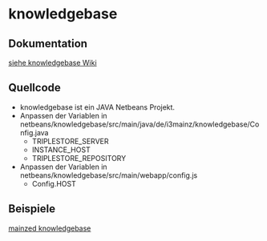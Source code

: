 # knowledgebase

## Dokumentation
[siehe knowledgebase Wiki](../../wiki)

## Quellcode
* knowledgebase ist ein JAVA Netbeans Projekt.
* Anpassen der Variablen in netbeans/knowledgebase/src/main/java/de/i3mainz/knowledgebase/Config.java
  * TRIPLESTORE_SERVER
  * INSTANCE_HOST
  * TRIPLESTORE_REPOSITORY
* Anpassen der Variablen in netbeans/knowledgebase/src/main/webapp/config.js
  * Config.HOST

## Beispiele
[mainzed knowledgebase](http://labeling.i3mainz.hs-mainz.de/knowledgebase/)
